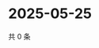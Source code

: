 # 2025-05-25

共 0 条

<!-- BEGIN ZHIHUVIDEO -->
<!-- 最后更新时间 Sun May 25 2025 21:19:37 GMT+0800 (China Standard Time) -->

<!-- END ZHIHUVIDEO -->
